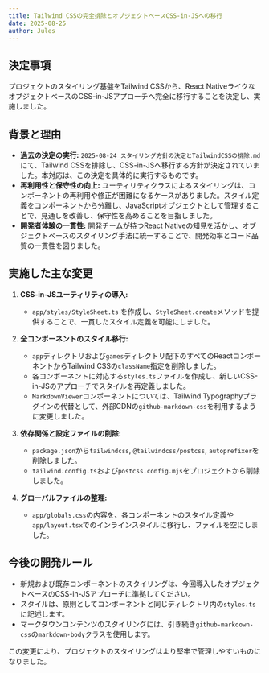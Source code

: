```yaml
---
title: Tailwind CSSの完全排除とオブジェクトベースCSS-in-JSへの移行
date: 2025-08-25
author: Jules
---
```


## 決定事項

プロジェクトのスタイリング基盤をTailwind CSSから、React NativeライクなオブジェクトベースのCSS-in-JSアプローチへ完全に移行することを決定し、実施しました。

## 背景と理由

- **過去の決定の実行:** `2025-08-24_スタイリング方針の決定とTailwindCSSの排除.md` にて、Tailwind CSSを排除し、CSS-in-JSへ移行する方針が決定されていました。本対応は、この決定を具体的に実行するものです。
- **再利用性と保守性の向上:** ユーティリティクラスによるスタイリングは、コンポーネントの再利用や修正が困難になるケースがありました。スタイル定義をコンポーネントから分離し、JavaScriptオブジェクトとして管理することで、見通しを改善し、保守性を高めることを目指しました。
- **開発者体験の一貫性:** 開発チームが持つReact Nativeの知見を活かし、オブジェクトベースのスタイリング手法に統一することで、開発効率とコード品質の一貫性を図りました。

## 実施した主な変更

1.  **CSS-in-JSユーティリティの導入:**
    -   `app/styles/StyleSheet.ts` を作成し、`StyleSheet.create`メソッドを提供することで、一貫したスタイル定義を可能にしました。

2.  **全コンポーネントのスタイル移行:**
    -   `app`ディレクトリおよび`games`ディレクトリ配下のすべてのReactコンポーネントからTailwind CSSの`className`指定を削除しました。
    -   各コンポーネントに対応する`styles.ts`ファイルを作成し、新しいCSS-in-JSのアプローチでスタイルを再定義しました。
    -   `MarkdownViewer`コンポーネントについては、Tailwind Typographyプラグインの代替として、外部CDNの`github-markdown-css`を利用するように変更しました。

3.  **依存関係と設定ファイルの削除:**
    -   `package.json`から`tailwindcss`, `@tailwindcss/postcss`, `autoprefixer`を削除しました。
    -   `tailwind.config.ts`および`postcss.config.mjs`をプロジェクトから削除しました。

4.  **グローバルファイルの整理:**
    -   `app/globals.css`の内容を、各コンポーネントのスタイル定義や`app/layout.tsx`でのインラインスタイルに移行し、ファイルを空にしました。

## 今後の開発ルール

-   新規および既存コンポーネントのスタイリングは、今回導入したオブジェクトベースのCSS-in-JSアプローチに準拠してください。
-   スタイルは、原則としてコンポーネントと同じディレクトリ内の`styles.ts`に記述します。
-   マークダウンコンテンツのスタイリングには、引き続き`github-markdown-css`の`markdown-body`クラスを使用します。

この変更により、プロジェクトのスタイリングはより堅牢で管理しやすいものになりました。
